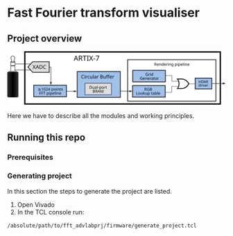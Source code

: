 # Fast Fourier transform visualiser
## Project overview
![Block scheme](doc/blockscheme.svg)

Here we have to describe all the modules and working principles.

## Running this repo
### Prerequisites

### Generating project
In this section the steps to generate the project are listed.
1. Open Vivado
2. In the TCL console run:
```bash
/absolute/path/to/fft_advlabprj/firmware/generate_project.tcl
```
